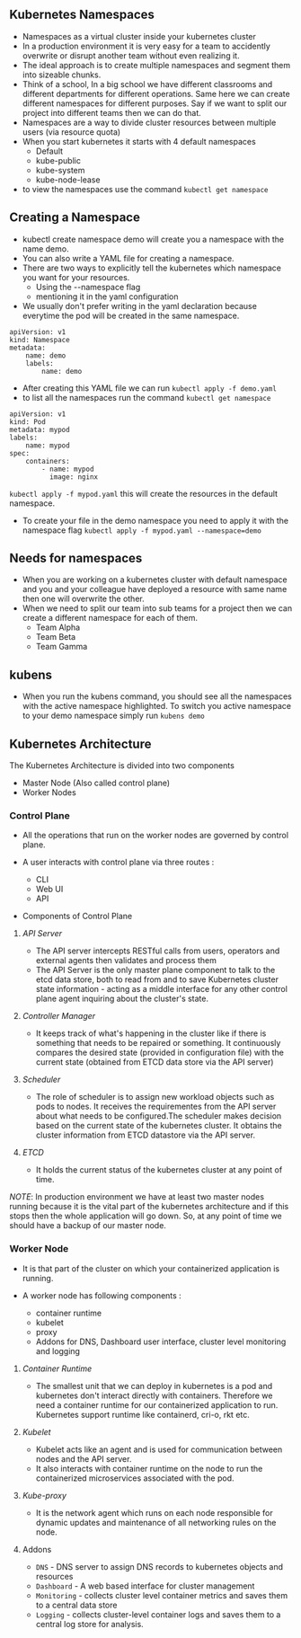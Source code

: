 ## Kubernetes Namespaces

- Namespaces as a virtual cluster inside your kubernetes cluster
- In a production environment it is very easy for a team to accidently overwrite or disrupt another team without even realizing it.
- The ideal approach is to create multiple namespaces and segment them into sizeable chunks.
- Think of a school, In a big school we have different classrooms and different departments for different operations. Same here we can create different namespaces for different purposes. Say if we want to split our project into different teams then we can do that.
- Namespaces are a way to divide cluster resources between multiple users (via resource quota)
- When you start kubernetes it starts with 4 default namespaces
    - Default
    - kube-public
    - kube-system
    - kube-node-lease
- to view the namespaces use the command `kubectl get namespace`

## Creating a Namespace

- kubectl create namespace demo will create you a namespace with the name demo.
- You can also write a YAML file for creating a namespace.
- There are two ways to explicitly tell the kubernetes which namespace you want for your resources.
  - Using the --namespace flag
  - mentioning it in the yaml configuration
- We usually don't prefer writing in the yaml declaration because everytime the pod will be created in the same namespace. 


```
apiVersion: v1
kind: Namespace
metadata:
    name: demo
    labels:
        name: demo
```
- After creating this YAML file we can run `kubectl apply -f demo.yaml`
- to list all the namespaces run the command `kubectl get namespace`

```
apiVersion: v1
kind: Pod
metadata: mypod
labels:
    name: mypod
spec:
    containers:
        - name: mypod
          image: nginx
```
`kubectl apply -f mypod.yaml` this will create the resources in the default namespace. 
- To create your file in the demo namespace you need to apply it with the namespace flag `kubectl apply -f mypod.yaml --namespace=demo`




## Needs for namespaces

- When you are working on a kubernetes cluster with default namespace and you and your colleague have deployed a resource with same name then one will overwrite the other.
- When we need to split our team into sub teams for a project then we can create a different namespace for each of them.
  - Team Alpha
  - Team Beta
  - Team Gamma



## kubens
- When you run the kubens command, you should see all the namespaces with the active namespace highlighted. To switch you active namespace to your demo namespace simply run `kubens demo`

## Kubernetes Architecture

The Kubernetes Architecture is divided into two components
  - Master Node (Also called control plane)
  - Worker Nodes 
  
### Control Plane 
- All the operations that run on the worker nodes are governed by control plane.
- A user interacts with control plane via three routes :
  - CLI
  - Web UI
  - API

- Components of Control Plane 
1.  *API Server* 
    - The API server intercepts RESTful calls from users, operators and external agents then validates and process them
    - The API Server is the only master plane component to talk to the etcd data store, both to read from and to save Kubernetes cluster state information - acting as a middle interface for any other control plane agent inquiring about the cluster's state.

2. *Controller Manager* 
    - It keeps track of what's happening in the cluster like if there is something that needs to be repaired or something. It continuously compares the desired state (provided in configuration file) with the current state (obtained from ETCD data store via the API server)
3. *Scheduler* 
    - The role of scheduler is to assign new workload objects such as pods to nodes. It receives the requirementes from the API server about what needs to be configured.The scheduler makes decision based on the current state of the kubernetes cluster. It obtains the cluster information from ETCD datastore via the API server. 
5. *ETCD* 
    - It holds the current status of the kubernetes cluster at any point of time.

*NOTE*: In production environment we have at least two master nodes running because it is the vital part of the kubernetes architecture and if this stops then the whole application will go down. So, at any point of time we should have a backup of our master node.

### Worker Node 
- It is that part of the cluster on which your containerized application is running. 

- A worker node has following components :
  - container runtime
  - kubelet
  - proxy
  - Addons for DNS, Dashboard user interface, cluster level monitoring and logging

1. *Container Runtime*
    - The smallest unit that we can deploy in kubernetes is a pod and kubernetes don't interact directly with containers. Therefore we need a container runtime for our containerized application to run. Kubernetes support runtime like containerd, cri-o, rkt etc. 
2. *Kubelet*
    - Kubelet acts like an agent and is used for communication between nodes and the API server.
    - It also interacts with container runtime on the node to run the containerized microservices associated with the pod.
3. *Kube-proxy*
    - It is the network agent which runs on each node responsible for dynamic updates and maintenance of all networking rules on the node.

4. Addons
    - `DNS` - DNS server to assign DNS records to kubernetes objects and resources
    - `Dashboard` - A web based interface for cluster management
    - `Monitoring` - collects cluster level container metrics and saves them to a central data store
    - `Logging` - collects cluster-level container logs and saves them to a central log store for analysis.


